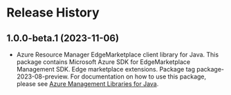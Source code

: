 # Release History

## 1.0.0-beta.1 (2023-11-06)

- Azure Resource Manager EdgeMarketplace client library for Java. This package contains Microsoft Azure SDK for EdgeMarketplace Management SDK. Edge marketplace extensions. Package tag package-2023-08-preview. For documentation on how to use this package, please see [Azure Management Libraries for Java](https://aka.ms/azsdk/java/mgmt).
